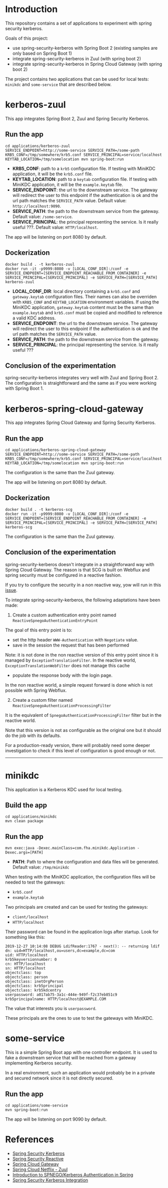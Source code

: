 # Introduction

This repository contains a set of applications to experiment with spring security kerberos.

Goals of this project:

* use spring-security-kerberos with Spring Boot 2 (existing samples are only based on Spring Boot 1) 
* integrate spring-security-kerberos in Zuul (with spring boot 2)
* integrate spring-security-kerberos in Spring Cloud Gateway (with spring boot 2)

The project contains two applications that can be used for local tests: `minikdc` and `some-service` that are described below.

# kerberos-zuul

This app integrates Spring Boot 2, Zuul and Spring Security Kerberos.

## Run the app

```
cd applications/kerberos-zuul
SERVICE_ENDPOINT=http://some-service SERVICE_PATH=/some-path KRB5_CONF=/tmp/somewhere/krb5.conf SERVICE_PRINCIPAL=service/localhost KEYTAB_LOCATION=/tmp/somelocation mvn spring-boot:run
```

* **KRB5_CONF**: path to a `krb5` configuration file. If testing with MiniKDC application, it will be the `krb5.conf` file.
* **KEYTAB_LOCATION**: path to a `keytab` configuration file. If testing with MiniKDC application, it will be the `example.keytab` file.
* **SERVICE_ENDPOINT**: the url to the downstream service. The gateway will redirect the user to this endpoint if 
the authentication is ok and the url path matches the `SERVICE_PATH` value. Default value: `http://localhost:9090`.
* **SERVICE_PATH**: the path to the downstream service from the gateway. Default value: `/some-service`.
* **SERVICE_PRINCIPAL**: the principal representing the service. Is it really useful ???. Default value: `HTTP/localhost`.

The app will be listening on port 8080 by default.

## Dockerization

```
docker build . -t kerberos-zuul
docker run -it -p9999:8080 -v [LOCAL_CONF_DIR]:/conf -e SERVICE_ENDPOINT=[SERVICE_ENDPOINT_REACHABLE_FROM_CONTAINER] -e SERVICE_PRINCIPAL=[SERVICE_PRINCIPAL] -e SERVICE_PATH=[SERVICE_PATH] kerberos-zuul
```

* **LOCAL_CONF_DIR**: local directory containing a `krb5.conf` and `gateway.keytab` configuration files. Their names can 
also be overriden with `KRB5_CONF` and `KEYTAB_LOCATION` environment variables. If using the MiniKDC application, `gateway.keytab`
content must be the same than `example.keytab` and `krb5.conf` must be copied and modified to reference a valid KDC address.
* **SERVICE_ENDPOINT**: the url to the downstream service. The gateway will redirect the user to this endpoint if 
the authentication is ok and the url path matches the `SERVICE_PATH` value.
* **SERVICE_PATH**: the path to the downstream service from the gateway.
* **SERVICE_PRINCIPAL**: the principal representing the service. Is it really useful ???

## Conclusion of the experimentation

spring-security-kerberos integrates very well with Zuul and Spring Boot 2. The configuration is straightforward and the
same as if you were working with Spring Boot 1.

# kerberos-spring-cloud-gateway

This app integrates Spring Cloud Gateway and Spring Security Kerberos.

## Run the app

```
cd applications/kerberos-spring-cloud-gateway
SERVICE_ENDPOINT=http://some-service SERVICE_PATH=/some-path KRB5_CONF=/tmp/somewhere/krb5.conf SERVICE_PRINCIPAL=service/localhost KEYTAB_LOCATION=/tmp/somelocation mvn spring-boot:run
```

The configuration is the same than the Zuul gateway.

The app will be listening on port 8080 by default.

## Dockerization

```
docker build . -t kerberos-scg
docker run -it -p9999:8080 -v [LOCAL_CONF_DIR]:/conf -e SERVICE_ENDPOINT=[SERVICE_ENDPOINT_REACHABLE_FROM_CONTAINER] -e SERVICE_PRINCIPAL=[SERVICE_PRINCIPAL] -e SERVICE_PATH=[SERVICE_PATH] kerberos-scg
```

The configuration is the same than the Zuul gateway.

## Conclusion of the experimentation
 
spring-security-kerberos doesn't integrate in a straightforward way with Spring Cloud Gateway. The reason is that SCG is built on
Webflux and spring security must be configured in a reactive fashion.

If you try to configure the security in a non reactive way, yow will run in this 
[issue](https://github.com/spring-cloud/spring-cloud-gateway/issues/1356).

To integrate spring-security-kerberos, the following adaptations have been made:

1. Create a custom authentication entry point named `ReactiveSpnegoAuthenticationEntryPoint`
 
The goal of this entry point is to:

* set the http header `WWW-Authentication` with `Negotiate` value.
* save in the session the request that has been performed 

Note: it is not done in the non reactive version of this entry point since it is
managed by `ExceptionTranslationFilter`. In the reactive world,  `ExceptionTranslationWebFilter`
does not manage this cache

* populate the response body with the login page. 

In the non reactive world, a simple request forward is done which is not possible with Spring Webflux.

2. Create a custom filter named `ReactiveSpnegoAuthenticationProcessingFilter`

It is the equivalent of `SpnegoAuthenticationProcessingFilter` filter but in the reactive world.

Note that this version is not as configurable as the original one but it should do the job
with its defaults.

For a production-ready version, there will probably need some deeper investigation to check if this level of configuration
is good enough or not.

***

# minikdc

This application is a Kerberos KDC used for local testing.

## Build the app

```
cd applications/minikdc
mvn clean package
```

## Run the app

```
mvn exec:java -Dexec.mainClass=com.fha.minikdc.Application -Dexec.args=[PATH]
```

* **PATH**: Path to where the configuration and data files will be generated. Default value: `/tmp/minikdc`

When testing with the MiniKDC application, the configuration files will be needed to test the gateways:

* `krb5.conf`
* `example.keytab`

Two principals are created and can be used for testing the gateways:

* `client/localhost`
* `HTTP/localhost`

Their password can be found in the application logs after startup. Look for something like this:

```
2019-12-27 10:14:08 DEBUG LdifReader:1767 - next(): -- returning ldif dn: uid=HTTP/localhost,ou=users,dc=example,dc=com
uid: HTTP/localhost
krb5keyversionnumber: 0
cn: HTTP/localhost
sn: HTTP/localhost
objectclass: top
objectclass: person
objectclass: inetOrgPerson
objectclass: krb5principal
objectclass: krb5kdcentry
userpassword: a017ab75-3a1c-444e-949f-f2c37eb851c9
krb5principalname: HTTP/localhost@EXAMPLE.COM
```

The value that interests you is `userpassword`.

These principals are the ones to use to test the gateways with MiniKDC.

# some-service

This is a simple Spring Boot app with one controller endpoint. It is used to fake a downstream service that will be 
reached from a gateway implementing Kerberos security.

In a real environment, such an application would probably be in a private and secured network since it is not directly secured.

## Run the app

```
cd applications/some-service
mvn spring-boot:run
```

The app will be listening on port 9090 by default.

# References

* [Spring Security Kerberos](https://docs.spring.io/spring-security-kerberos/docs/1.0.1.RELEASE/reference/htmlsingle/)
* [Spring Security Reactive](https://docs.spring.io/spring-security/site/docs/5.2.1.RELEASE/reference/htmlsingle/#reactive-applications)
* [Spring Cloud Gateway](https://cloud.spring.io/spring-cloud-static/spring-cloud-gateway/2.2.1.RELEASE/reference/html/)
* [Spring Cloud Netflix - Zuul](https://cloud.spring.io/spring-cloud-static/spring-cloud-netflix/2.2.1.RELEASE/reference/html/#router-and-filter-zuul)
* [Introduction to SPNEGO/Kerberos Authentication in Spring](https://www.baeldung.com/spring-security-kerberos)
* [Spring Security Kerberos Integration](https://www.baeldung.com/spring-security-kerberos-integration)
